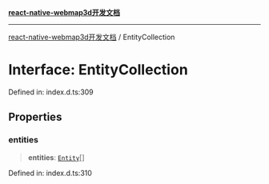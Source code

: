 [**react-native-webmap3d开发文档**](../README.md)

***

[react-native-webmap3d开发文档](../globals.md) / EntityCollection

# Interface: EntityCollection

Defined in: index.d.ts:309

## Properties

### entities

> **entities**: [`Entity`](Entity.md)[]

Defined in: index.d.ts:310
